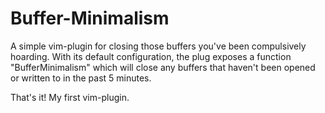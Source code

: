 <h1> Buffer-Minimalism </h1>

A simple vim-plugin for closing those buffers you've been compulsively hoarding. With its default configuration, the plug exposes a function "BufferMinimalism" which will close any buffers that haven't been opened or written to in the past 5 minutes.

That's it! My first vim-plugin.

